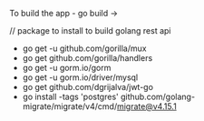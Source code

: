 To build the app - go build -> 

// package to install to build golang rest api
  - go get -u github.com/gorilla/mux
  - go get github.com/gorilla/handlers
  - go get -u gorm.io/gorm
  - go get -u gorm.io/driver/mysql
  - go get github.com/dgrijalva/jwt-go
  - go install -tags 'postgres' github.com/golang-migrate/migrate/v4/cmd/migrate@v4.15.1
